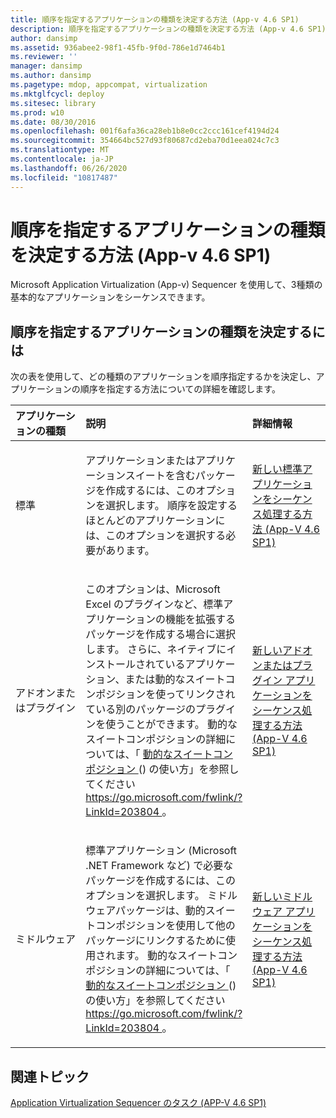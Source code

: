 ```yaml
---
title: 順序を指定するアプリケーションの種類を決定する方法 (App-v 4.6 SP1)
description: 順序を指定するアプリケーションの種類を決定する方法 (App-v 4.6 SP1)
author: dansimp
ms.assetid: 936abee2-98f1-45fb-9f0d-786e1d7464b1
ms.reviewer: ''
manager: dansimp
ms.author: dansimp
ms.pagetype: mdop, appcompat, virtualization
ms.mktglfcycl: deploy
ms.sitesec: library
ms.prod: w10
ms.date: 08/30/2016
ms.openlocfilehash: 001f6afa36ca28eb1b8e0cc2ccc161cef4194d24
ms.sourcegitcommit: 354664bc527d93f80687cd2eba70d1eea024c7c3
ms.translationtype: MT
ms.contentlocale: ja-JP
ms.lasthandoff: 06/26/2020
ms.locfileid: "10817487"
---
```

# 順序を指定するアプリケーションの種類を決定する方法 (App-v 4.6 SP1)


Microsoft Application Virtualization (App-v) Sequencer を使用して、3種類の基本的なアプリケーションをシーケンスできます。

## 順序を指定するアプリケーションの種類を決定するには


次の表を使用して、どの種類のアプリケーションを順序指定するかを決定し、アプリケーションの順序を指定する方法についての詳細を確認します。

<table>
<colgroup>
<col width="33%" />
<col width="33%" />
<col width="33%" />
</colgroup>
<thead>
<tr class="header">
<th align="left">アプリケーションの種類</th>
<th align="left">説明</th>
<th align="left">詳細情報</th>
</tr>
</thead>
<tbody>
<tr class="odd">
<td align="left"><p>標準</p></td>
<td align="left"><p>アプリケーションまたはアプリケーションスイートを含むパッケージを作成するには、このオプションを選択します。 順序を設定するほとんどのアプリケーションには、このオプションを選択する必要があります。</p></td>
<td align="left"><p><a href="how-to-sequence-a-new-standard-application--app-v-46-sp1-.md" data-raw-source="[How to Sequence a New Standard Application (App-V 4.6 SP1)](how-to-sequence-a-new-standard-application--app-v-46-sp1-.md)">新しい標準アプリケーションをシーケンス処理する方法 (App-V 4.6 SP1)</a></p></td>
</tr>
<tr class="even">
<td align="left"><p>アドオンまたはプラグイン</p></td>
<td align="left"><p>このオプションは、Microsoft Excel のプラグインなど、標準アプリケーションの機能を拡張するパッケージを作成する場合に選択します。 さらに、ネイティブにインストールされているアプリケーション、または動的なスイートコンポジションを使ってリンクされている別のパッケージのプラグインを使うことができます。 動的なスイートコンポジションの詳細については、「 <a href="https://go.microsoft.com/fwlink/?LinkId=203804" data-raw-source="[How To Use Dynamic Suite Composition](https://go.microsoft.com/fwlink/?LinkId=203804)"> 動的なスイートコンポジション </a> () の使い方」を参照してください <a href="https://go.microsoft.com/fwlink/?LinkId=203804" data-raw-source="https://go.microsoft.com/fwlink/?LinkId=203804"> https://go.microsoft.com/fwlink/?LinkId=203804 </a> 。</p></td>
<td align="left"><p><a href="how-to-sequence-a-new-add-on-or-plug-in-application--app-v-46-sp1-.md" data-raw-source="[How to Sequence a New Add-on or Plug-in Application (App-V 4.6 SP1)](how-to-sequence-a-new-add-on-or-plug-in-application--app-v-46-sp1-.md)">新しいアドオンまたはプラグイン アプリケーションをシーケンス処理する方法 (App-V 4.6 SP1)</a></p></td>
</tr>
<tr class="odd">
<td align="left"><p>ミドルウェア</p></td>
<td align="left"><p>標準アプリケーション (Microsoft .NET Framework など) で必要なパッケージを作成するには、このオプションを選択します。 ミドルウェアパッケージは、動的スイートコンポジションを使用して他のパッケージにリンクするために使用されます。 動的なスイートコンポジションの詳細については、「 <a href="https://go.microsoft.com/fwlink/?LinkId=203804" data-raw-source="[How To Use Dynamic Suite Composition](https://go.microsoft.com/fwlink/?LinkId=203804)"> 動的なスイートコンポジション </a> () の使い方」を参照してください <a href="https://go.microsoft.com/fwlink/?LinkId=203804" data-raw-source="https://go.microsoft.com/fwlink/?LinkId=203804"> https://go.microsoft.com/fwlink/?LinkId=203804 </a> 。</p></td>
<td align="left"><p><a href="how-to-sequence-a-new-middleware-application--app-v-46-sp1-.md" data-raw-source="[How to Sequence a New Middleware Application (App-V 4.6 SP1)](how-to-sequence-a-new-middleware-application--app-v-46-sp1-.md)">新しいミドルウェア アプリケーションをシーケンス処理する方法 (App-V 4.6 SP1)</a></p></td>
</tr>
</tbody>
</table>

 

## 関連トピック


[Application Virtualization Sequencer のタスク (APP-V 4.6 SP1)](tasks-for-the-application-virtualization-sequencer--app-v-46-sp1-.md)

 

 





